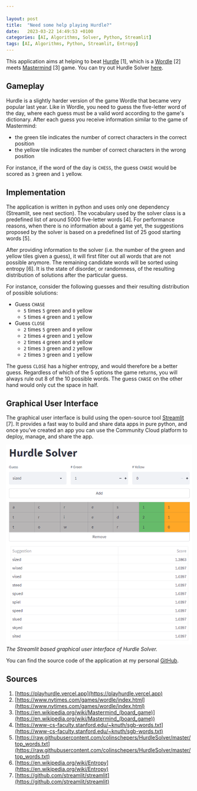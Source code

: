```yaml
---

layout: post
title:  "Need some help playing Hurdle?"
date:   2023-03-22 14:49:53 +0100
categories: [AI, Algorithms, Solver, Python, Streamlit]
tags: [AI, Algorithms, Python, Streamlit, Entropy]
---
```


This application aims at helping to beat [Hurdle](https://playhurdle.vercel.app) [1], which is
a [Wordle](https://www.nytimes.com/games/wordle/index.html) [2]
meets [Mastermind](https://en.wikipedia.org/wiki/Mastermind_(board_game)) [3] game.
You can try out Hurdle Solver [here](https://share.streamlit.io/colinschepers/hurdlesolver).

## Gameplay

Hurdle is a slightly harder version of the game Wordle that became very popular last year. Like in Wordle, you need to
guess the five-letter word of the day, where each guess must be a valid word according to the game's dictionary.
After each guess you receive information similar to the game of Mastermind:

- the green tile indicates the number of correct characters in the correct position
- the yellow tile indicates the number of correct characters in the wrong position

For instance, if the word of the day is `CHESS`, the guess `CHASE` would be scored as `3` green and `1` yellow.

## Implementation

The application is written in python and uses only one dependency (Streamlit, see next section).
The vocabulary used by the solver class is a predefined list of around 5000 five-letter words [4].
For performance reasons, when there is no information about a game yet, the suggestions proposed by the solver is based
on a predefined list of 25 good starting words [5].

After providing information to the solver (i.e. the number of the green and yellow tiles given a guess), it will first
filter out all words that are not possible anymore. The remaining candidate words will be sorted using entropy [6].
It is the state of disorder, or randomness, of the resulting distribution of solutions after the particular guess.

For instance, consider the following guesses and their resulting distribution of possible solutions:

- Guess `CHASE`
    - `5` times `5` green and `0` yellow
    - `5` times `4` green and `1` yellow
- Guess `CLOSE`
    - `2` times `5` green and `0` yellow
    - `2` times `4` green and `1` yellow
    - `2` times `4` green and `0` yellow
    - `2` times `3` green and `2` yellow
    - `2` times `3` green and `1` yellow

The guess `CLOSE` has a higher entropy, and would therefore be a better guess. Regardless of which of the 5
options the game returns, you will always rule out 8 of the 10 possible words. The guess `CHASE` on the other hand 
would only cut the space in half.

## Graphical User Interface

The graphical user interface is build using the open-source tool [Streamlit](https://github.com/streamlit/streamlit) [7].
It provides a fast way to build and share data apps in pure python, and once you’ve created an app you can use the
Community Cloud
platform to deploy, manage, and share the app.

[![The graphical user interface](https://raw.githubusercontent.com/colinschepers/HurdleSolver/master/screenshot.png)](https://share.streamlit.io/colinschepers/hurdlesolver)
*The Streamlit based graphical user interface of Hurdle Solver.*

You can find the source code of the application at my personal [GitHub](https://github.com/colinschepers/HurdleSolver).

## Sources

1. [https://playhurdle.vercel.app](https://playhurdle.vercel.app)
2. [https://www.nytimes.com/games/wordle/index.html](https://www.nytimes.com/games/wordle/index.html)
3. [https://en.wikipedia.org/wiki/Mastermind_(board_game)](https://en.wikipedia.org/wiki/Mastermind_(board_game))
4. [https://www-cs-faculty.stanford.edu/~knuth/sgb-words.txt](https://www-cs-faculty.stanford.edu/~knuth/sgb-words.txt)
5. [https://raw.githubusercontent.com/colinschepers/HurdleSolver/master/top_words.txt](https://raw.githubusercontent.com/colinschepers/HurdleSolver/master/top_words.txt)
6. [https://en.wikipedia.org/wiki/Entropy](https://en.wikipedia.org/wiki/Entropy)
7. [https://github.com/streamlit/streamlit](https://github.com/streamlit/streamlit)
